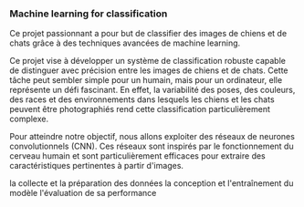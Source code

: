 ### Machine learning for classification

Ce projet passionnant a pour but de classifier des images de chiens et de chats grâce à des techniques avancées de machine learning.

Ce projet vise à développer un système de classification robuste capable de distinguer avec précision entre les images de chiens et de chats.
Cette tâche peut sembler simple pour un humain, mais pour un ordinateur, elle représente un défi fascinant. 
En effet, la variabilité des poses, des couleurs, des races et des environnements dans lesquels les chiens et les chats peuvent être photographiés rend cette classification particulièrement complexe.

Pour atteindre notre objectif, nous allons exploiter des réseaux de neurones convolutionnels (CNN). Ces réseaux sont inspirés par le fonctionnement du cerveau humain et sont particulièrement efficaces pour extraire des caractéristiques pertinentes à partir d'images.

 la collecte et la préparation des données
 la conception et l'entraînement du modèle
 l'évaluation de sa performance
